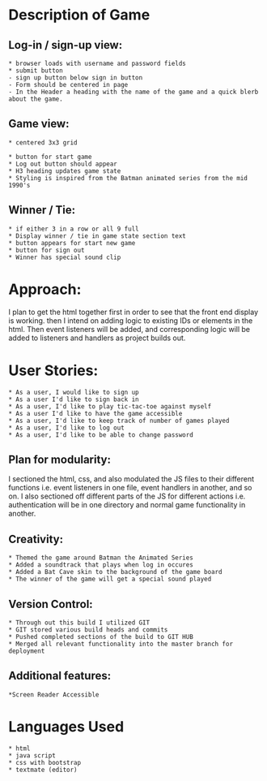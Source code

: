# Description of Game
## Log-in / sign-up view:

	* browser loads with username and password fields
	* submit button
	- sign up button below sign in button
	- Form should be centered in page
	- In the Header a heading with the name of the game and a quick blerb about the game.

## Game view:

	* centered 3x3 grid 
	
	* button for start game
	* Log out button should appear
	* H3 heading updates game state
	* Styling is inspired from the Batman animated series from the mid 1990's
	
## Winner / Tie:

	* if either 3 in a row or all 9 full
	* Display winner / tie in game state section text
	* button appears for start new game
	* button for sign out
	* Winner has special sound clip

# Approach:

I plan to get the html together first in order to see that the front end display is working. then I intend on adding logic to existing IDs or elements in the html. Then event listeners will be added, and corresponding logic will be added to listeners and handlers as project builds out. 

# User Stories:

	* As a user, I would like to sign up
	* As a user I'd like to sign back in
	* As a user, I'd like to play tic-tac-toe against myself 
	* As a user I'd like to have the game accessible
	* As a user, I'd like to keep track of number of games played
	* As a user, I'd like to log out
	* As a user, I'd like to be able to change password

## Plan for modularity:

I sectioned the html, css, and also modulated the JS files to their different functions i.e. event listeners in one file, event handlers in another, and so on. I also sectioned off different parts of the JS for different actions i.e. authentication will be in one directory and normal game functionality in another. 

## Creativity:

	* Themed the game around Batman the Animated Series
	* Added a soundtrack that plays when log in occures
	* Added a Bat Cave skin to the background of the game board
	* The winner of the game will get a special sound played

## Version Control:

	* Through out this build I utilized GIT
	* GIT stored various build heads and commits
	* Pushed completed sections of the build to GIT HUB
	* Merged all relevant functionality into the master branch for deployment

## Additional features:

	*Screen Reader Accessible

# Languages Used

	* html
	* java script
	* css with bootstrap
	* textmate (editor)